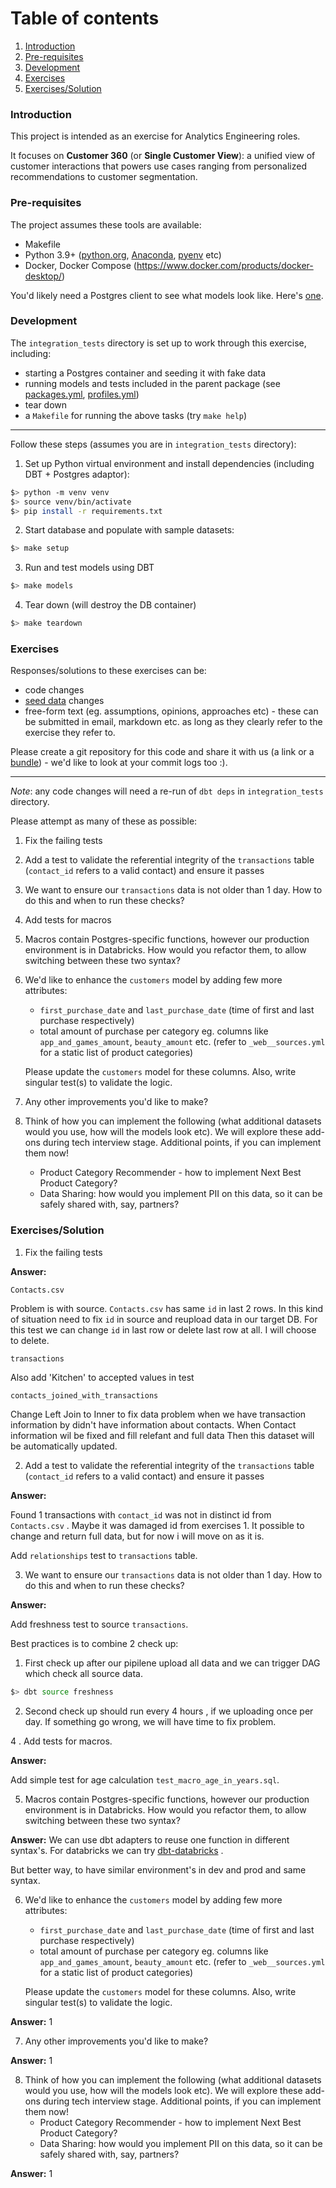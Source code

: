 # Table of contents
1. [Introduction](#introduction)
2. [Pre-requisites](#paragraph1)
3. [Development](#paragraph2)
4. [Exercises](#paragraph3)
4. [Exercises/Solution](#paragraph4)

### Introduction <a name="introduction"></a>
This project is intended as an exercise for Analytics Engineering roles. 

It focuses on **Customer 360** (or **Single Customer View**): a unified view of customer interactions that powers use cases ranging from personalized recommendations to customer segmentation.  

### Pre-requisites <a name="paragraph1"></a>

The project assumes these tools are available:

+ Makefile
+ Python 3.9+ ([python.org](https://www.python.org/downloads/), [Anaconda](https://www.anaconda.com/download), [pyenv](https://github.com/pyenv/pyenv) etc)
+ Docker, Docker Compose (https://www.docker.com/products/docker-desktop/)

You'd likely need a Postgres client to see what models look like. Here's [one](https://dbeaver.io/).

### Development <a name="paragraph2"></a>

The `integration_tests` directory is set up to work through this exercise, including:
+ starting a Postgres container and seeding it with fake data
+ running models and tests included in the parent package (see [packages.yml](./integration_tests/packages.yml), [profiles.yml](./integration_tests/profiles.yml))
+ tear down
+ a `Makefile` for running the above tasks (try `make help`)

---

Follow these steps (assumes you are in `integration_tests` directory):

1. Set up Python virtual environment and install dependencies (including DBT + Postgres adaptor):
```sh
$> python -m venv venv
$> source venv/bin/activate
$> pip install -r requirements.txt
```

2. Start database and populate with sample datasets: 
```sh
$> make setup
```

3. Run and test models using DBT
```sh
$> make models
```

4. Tear down (will destroy the DB container)
```sh
$> make teardown
```

### Exercises <a name="paragraph3"></a>

Responses/solutions to these exercises can be:
+ code changes
+ [seed data](./integration_tests/seeds/) changes
+ free-form text (eg. assumptions, opinions, approaches etc) - these can be submitted in email, markdown etc. as long as they clearly refer to the exercise they refer to.

Please create a git repository for this code and share it with us (a link or a [bundle](https://git-scm.com/book/en/v2/Git-Tools-Bundling)) - we'd like to look at your commit logs too :).

---

*Note*: any code changes will need a re-run of `dbt deps` in `integration_tests` directory.

Please attempt as many of these as possible:
1. Fix the failing tests

2. Add a test to validate the referential integrity of the `transactions` table (`contact_id` refers to a valid contact) and ensure it passes

3. We want to ensure our `transactions` data is not older than 1 day. How to do this and when to run these checks?

4. Add tests for macros

5. Macros contain Postgres-specific functions, however our production environment is in Databricks. How would you refactor them, to allow switching between these two syntax?

6. We'd like to enhance the `customers` model by adding few more attributes:
   + `first_purchase_date` and `last_purchase_date` (time of first and last purchase respectively)
   + total amount of purchase per category eg. columns like `app_and_games_amount`, `beauty_amount` etc. (refer to `_web__sources.yml` for a static list of product categories)
   
   Please update the `customers` model for these columns. Also, write singular test(s) to validate the logic.

7. Any other improvements you'd like to make?

8. Think of how you can implement the following (what additional datasets would you use, how will the models look etc). We will explore these add-ons during tech interview stage. Additional points, if you can implement them now!
   + Product Category Recommender - how to implement Next Best Product Category?
   + Data Sharing: how would you implement PII on this data, so it can be safely shared with, say, partners?


### Exercises/Solution <a name="paragraph4"></a>

1. Fix the failing tests

**Answer:** 

`Contacts.csv`

Problem is with source. `Contacts.csv` has same `id` in last 2 rows. In this kind of situation need to fix `id` in source and reupload data in our target DB. For this test we can change `id` in last row or delete last row at all. I will choose to delete.

`transactions`

Also add 'Kitchen' to accepted values in test 

`contacts_joined_with_transactions`

Change Left Join to Inner to fix data problem when we have transaction information by didn't have information about contacts. When Contact information wil be fixed and fill relefant and full data Then this dataset will be automatically updated.

2. Add a test to validate the referential integrity of the `transactions` table (`contact_id` refers to a valid contact) and ensure it passes

**Answer:** 

Found 1 transactions with `contact_id` was not in distinct id from `Contacts.csv` . Maybe it was damaged id from exercises 1. It possible to change and return full data, but for now i will move on as it is.

Add `relationships`  test to `transactions`  table.

3. We want to ensure our `transactions` data is not older than 1 day. How to do this and when to run these checks?

**Answer:** 

Add freshness test to source `transactions`.

Best practices is to combine 2 check up:

1. First check up after our pipilene upload all data and we can trigger DAG which check all source data.

```sh
$> dbt source freshness
```

2. Second check up should run every 4 hours , if we uploading once per day. If something go wrong, we will have time to fix problem.


4 . Add tests for macros.

**Answer:** 

Add simple test for age calculation `test_macro_age_in_years.sql`.

5. Macros contain Postgres-specific functions, however our production environment is in Databricks. How would you refactor them, to allow switching between these two syntax?

**Answer:** 
We can use dbt adapters to reuse one function in different syntax's. For databricks we can try [dbt-databricks](https://github.com/databricks/dbt-databricks) .

But better way, to have similar environment's in dev and prod and same syntax.


6. We'd like to enhance the `customers` model by adding few more attributes:
   + `first_purchase_date` and `last_purchase_date` (time of first and last purchase respectively)
   + total amount of purchase per category eg. columns like `app_and_games_amount`, `beauty_amount` etc. (refer to `_web__sources.yml` for a static list of product categories)
   
   Please update the `customers` model for these columns. Also, write singular test(s) to validate the logic.

**Answer:** 1

7. Any other improvements you'd like to make?

**Answer:** 1

8. Think of how you can implement the following (what additional datasets would you use, how will the models look etc). We will explore these add-ons during tech interview stage. Additional points, if you can implement them now!
   + Product Category Recommender - how to implement Next Best Product Category?
   + Data Sharing: how would you implement PII on this data, so it can be safely shared with, say, partners?

**Answer:** 1




